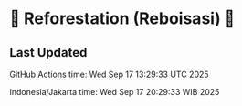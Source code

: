 
# 🌳 Reforestation (Reboisasi) 🌲

## Last Updated

GitHub Actions time: Wed Sep 17 13:29:33 UTC 2025

Indonesia/Jakarta time: Wed Sep 17 20:29:33 WIB 2025
